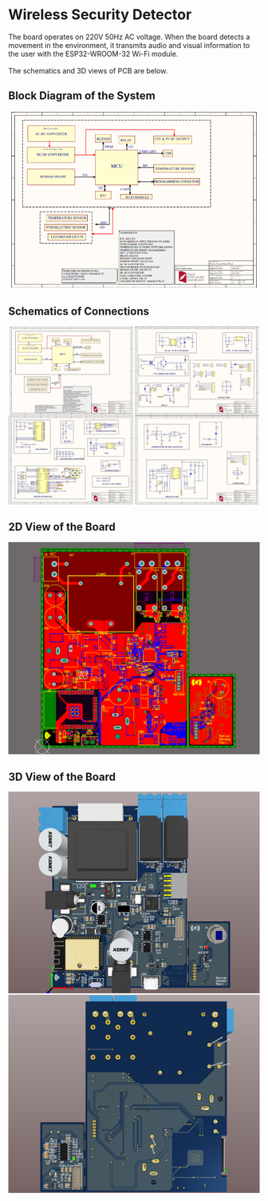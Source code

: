 # Wireless Security Detector
The board operates on 220V 50Hz AC voltage. When the board detects a movement in the environment, it transmits audio and visual information to the user with the ESP32-WROOM-32 Wi-Fi module.
<br/> 
<br/> The schematics and 3D views of PCB are below.
## Block Diagram of the System
![block](https://github.com/kagankalayli/Wireless_Security_Detector/blob/main/images/block.png)
## Schematics of Connections
![sch](https://github.com/kagankalayli/Wireless_Security_Detector/blob/main/images/schematics.jpg)
## 2D View of the Board
![2d](https://github.com/kagankalayli/Wireless_Security_Detector/blob/main/images/layers.png)
## 3D View of the Board
![top](https://github.com/kagankalayli/Wireless_Security_Detector/blob/main/images/3D.png)
![bottom](https://github.com/kagankalayli/Wireless_Security_Detector/blob/main/images/3DBottom.png)
